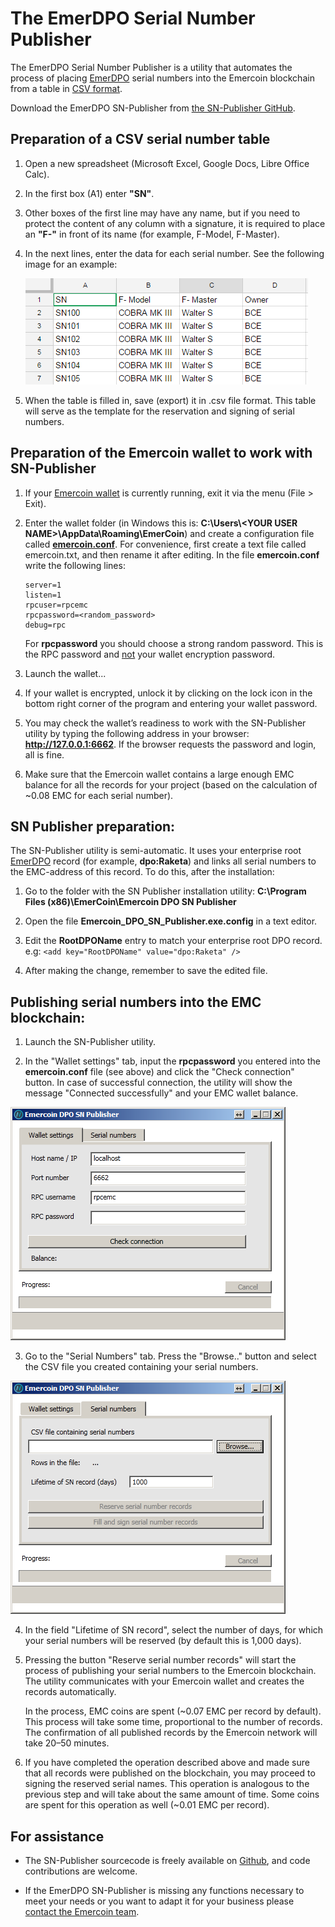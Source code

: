 # The EmerDPO Serial Number Publisher

The EmerDPO Serial Number Publisher is a utility that automates the
process of placing [EmerDPO](/en/blockchain-services/emerdpo/emerdpo-introduction.md) serial numbers into the
Emercoin blockchain from a table in <a target="_blank" rel="nofollow" href="https://en.wikipedia.org/wiki/Comma-separated_values">CSV format</a>.

Download the EmerDPO SN-Publisher from <a target="_blank" rel="nofollow" href="https://github.com/emercoin/SN-Publisher/tree/master/Distrib">the SN-Publisher GitHub</a>.

Preparation of a CSV serial number table
----------------------------------------

1. Open a new spreadsheet (Microsoft Excel, Google Docs, Libre Office
   Calc).

2. In the first box (A1) enter **"SN"**.

3. Other boxes of the first line may have any name, but if you need to
   protect the content of any column with a signature, it is required to
   place an **"F-"** in front of its name (for example, F-Model, F-Master).

4. In the next lines, enter the data for each serial number. See the
   following image for an example:

   <div class="boxOverflow">
   <img src="/images/Sn-publisher-image00.png" title="fig:Sn-publisher-image00.png">
   </div>

5. When the table is filled in, save (export) it in .csv file format. This
   table will serve as the template for the reservation and signing of
   serial numbers.

Preparation of the Emercoin wallet to work with SN-Publisher
------------------------------------------------------------

1. If your [Emercoin wallet](/en/install-software/core-wallets/gui-wallet.md) is currently
running, exit it via the menu (File &gt; Exit).

2. Enter the wallet folder (in Windows this is: **C:\\Users\\&lt;YOUR USER
NAME&gt;\\AppData\\Roaming\\EmerCoin**) and create a configuration file
called **[emercoin.conf](/en/running-emercoin/emercoin-conf.md)**. For convenience,
first create a text file called emercoin.txt, and then rename it after
editing. In the file **emercoin.conf** write the following lines:

    ```text
    server=1
    listen=1
    rpcuser=rpcemc
    rpcpassword=<random_password>
    debug=rpc
    ```

    For **rpcpassword** you should choose a strong random password. This is the RPC password and <u>not</u> your wallet encryption password.

3. Launch the wallet...

4. If your wallet is encrypted, unlock it by clicking on the lock icon in
the bottom right corner of the program and entering your wallet
password.

5. You may check the wallet’s readiness to work with the SN-Publisher utility by typing the following address in your browser:
**<http://127.0.0.1:6662>**. If the browser requests the password and login, all is fine.

6. Make sure that the Emercoin wallet contains a large enough EMC balance for all the records for your project (based on the calculation of ~0.08 EMC for each serial number).

SN Publisher preparation:
-------------------------
The SN-Publisher utility is semi-automatic. It uses your enterprise root [EmerDPO](/en/blockchain-services/emerdpo/emerdpo-introduction.md) record (for example, **dpo:Raketa**) and links all serial numbers to the EMC-address of this record. To do this, after the installation:

1. Go to the folder with the SN Publisher installation utility: **C:\\Program Files (x86)\\EmerCoin\\Emercoin DPO SN Publisher**

2. Open the file **Emercoin\_DPO\_SN\_Publisher.exe.config** in a text editor.

3. Edit the **RootDPOName** entry to match your enterprise root DPO record. e.g: `<add key="RootDPOName" value="dpo:Raketa" />`

4. After making the change, remember to save the edited file.

Publishing serial numbers into the EMC blockchain:
--------------------------------------------------
1. Launch the SN-Publisher utility.

2. In the "Wallet settings" tab, input the **rpcpassword** you entered into
the **emercoin.conf** file (see above) and click the "Check connection"
button. In case of successful connection, the utility will show the
message "Connected successfully" and your EMC wallet balance.

<div class="boxOverflow">
<img src="/images/Sn-publisher-image02.png" title="fig:Sn-publisher-image02.png">
</div>

3. Go to the "Serial Numbers" tab. Press the "Browse.." button and select
the CSV file you created containing your serial numbers.

<div class="boxOverflow">
    <img src="/images/Sn-publisher-image01.png" title="fig:Sn-publisher-image01.png">
</div>

4. In the field "Lifetime of SN record", select the number of days, for
which your serial numbers will be reserved (by default this is 1,000
days).

5. Pressing the button "Reserve serial number records" will start the
process of publishing your serial numbers to the Emercoin blockchain.
The utility communicates with your Emercoin wallet and creates the
records automatically.

    In the process, EMC coins are spent (~0.07 EMC per record by default).
This process will take some time, proportional to the number of records.
The confirmation of all published records by the Emercoin network will
take 20–50 minutes.

6. If you have completed the operation described above and made sure that
all records were published on the blockchain, you may proceed to signing
the reserved serial names. This operation is analogous to the previous
step and will take about the same amount of time. Some coins are spent
for this operation as well (~0.01 EMC per record).

For assistance
--------------

* The SN-Publisher sourcecode is freely available on
<a target="_blank" rel="nofollow" href="https://github.com/emercoin/SN-Publisher">Github</a>, and code
contributions are welcome.

* If the EmerDPO SN-Publisher is missing any functions necessary to meet
your needs or you want to adapt it for your business please <a href="http://emercoin.com/en/contact">contact the Emercoin team</a>.
